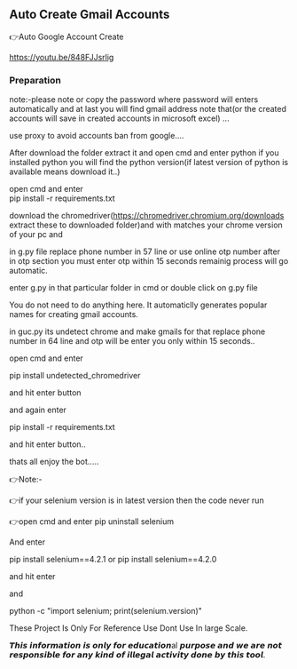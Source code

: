 ## Auto Create Gmail Accounts

👉Auto Google Account Create

https://youtu.be/848FJJsrlig

### Preparation

note:-please note or copy the password where password will enters automatically and at last you will find gmail address note that(or the created accounts will save in created accounts in microsoft excel) ...

use proxy to avoid accounts ban from google....

After download the folder extract it and open cmd and enter python if you installed python you will find the python version(if latest version of python is available means download it..)

open cmd and enter  
pip install -r requirements.txt

download the chromedriver(https://chromedriver.chromium.org/downloads extract these to downloaded folder)and with matches your chrome version of your pc and

in g.py file replace phone number in 57 line or use online otp number after in otp section you must enter otp within 15 seconds remainig process will go automatic.

enter g.py in that particular folder in cmd or double click on g.py file

You do not need to do anything here. It automaticlly generates popular names for creating gmail accounts. 

in guc.py its undetect chrome and make gmails for that replace phone number in 64 line and otp will be enter you only within 15 seconds..

open cmd and enter 

pip install undetected_chromedriver

and hit enter button 

and again enter

pip install -r requirements.txt

and hit enter button..

thats all enjoy the bot.....

👉Note:-

👉if your selenium version is in latest version then the code never run

👉open cmd and enter pip uninstall selenium

And enter

pip install selenium==4.2.1 or pip install selenium==4.2.0

and hit enter

and

python -c "import selenium; print(selenium.version)"

These Project Is Only For Reference Use Dont Use In large Scale.

𝙏𝙝𝙞𝙨 𝙞𝙣𝙛𝙤𝙧𝙢𝙖𝙩𝙞𝙤𝙣 𝙞𝙨 𝙤𝙣𝙡𝙮 𝙛𝙤𝙧 𝙚𝙙𝙪𝙘𝙖𝙩𝙞𝙤𝙣al 𝙥𝙪𝙧𝙥𝙤𝙨𝙚 𝙖𝙣𝙙 𝙬𝙚 𝙖𝙧𝙚 𝙣𝙤𝙩 𝙧𝙚𝙨𝙥𝙤𝙣𝙨𝙞𝙗𝙡𝙚 𝙛𝙤𝙧 𝙖𝙣𝙮 𝙠𝙞𝙣𝙙 𝙤𝙛 𝙞𝙡𝙡𝙚𝙜𝙖𝙡 𝙖𝙘𝙩𝙞𝙫𝙞𝙩𝙮 𝙙𝙤𝙣𝙚 𝙗𝙮 𝙩𝙝𝙞𝙨 𝙩𝙤𝙤𝙡.










